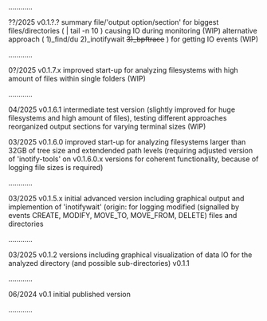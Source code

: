 ............

??/2025
v0.1.?.?    summary file/'output option/section' for biggest files/directories ( | tail -n 10 ) causing IO during monitoring (WIP)
            alternative approach ( 1)_find/du 2)_inotifywait ~~3)_bpftrace~~ ) for getting IO events (WIP)

............

0?/2025
v0.1.7.x    improved start-up for analyzing filesystems with high amount of files within single folders (WIP)

............

04/2025
v0.1.6.1    intermediate test version (slightly improved for huge filesystems and high amount of files), testing different approaches
            reorganized output sections for varying terminal sizes (WIP)

03/2025
v0.1.6.0    improved start-up for analyzing filesystems larger than 32GB of tree size and extendended path levels
            (requiring adjusted version of 'inotify-tools' on v0.1.6.0.x versions for coherent functionality, because of logging file sizes is required)


............

03/2025
v0.1.5.x    initial advanced version including graphical output and implemention of 'inotifywait' (origin:  for logging modified (signalled by 
            events CREATE, MODIFY, MOVE_TO, MOVE_FROM, DELETE) files and directories


............

03/2025
v0.1.2      versions including graphical visualization of data IO for the analyzed directory (and possible sub-directories)
v0.1.1


............

06/2024
v0.1        initial published version


............
